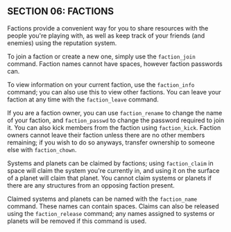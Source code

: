 ## SECTION 06: FACTIONS

Factions provide a convenient way for you to share resources with the people you're playing with, as well as keep track of your friends (and enemies) using the reputation system.

To join a faction or create a new one, simply use the `faction_join` command. Faction names cannot have spaces, however faction passwords can.

To view information on your current faction, use the `faction_info` command; you can also use this to view other factions. You can leave your faction at any time with the `faction_leave` command.

If you are a faction owner, you can use `faction_rename` to change the name of your faction, and `faction_passwd` to change the password required to join it. You can also kick members from the faction using `faction_kick`. Faction owners cannot leave their faction unless there are no other members remaining; if you wish to do so anyways, transfer ownership to someone else with `faction_chown`.

Systems and planets can be claimed by factions; using `faction_claim` in space will claim the system you're currently in, and using it on the surface of a planet will claim that planet. You cannot claim systems or planets if there are any structures from an opposing faction present.

Claimed systems and planets can be named with the `faction_name` command. These names can contain spaces. Claims can also be released using the `faction_release` command; any names assigned to systems or planets will be removed if this command is used.
